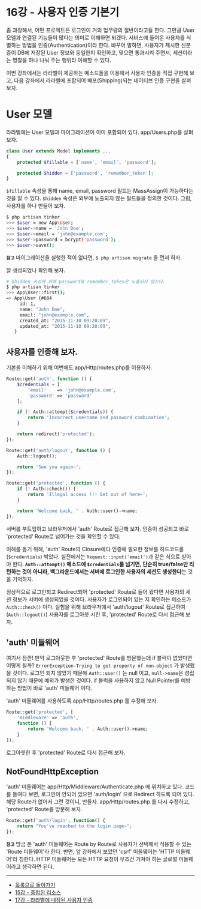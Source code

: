 # 16강 - 사용자 인증 기본기

좀 과장해서, 어떤 프로젝트든 로그인이 거의 업무량의 절반이라고들 한다. 그만큼 User 모델과 연결된 기능들이 많다는 의미로 이해하면 되겠다. 서비스에 들어온 사용자를 식별하는 방법을 인증(Authentication)이라 한다. 바꾸어 말하면, 사용자가 제시한 신분증이 DB에 저장된 User 정보와 동일한지 확인하고, 맞으면 통과시켜 주면서, 세션이라는 명찰을 하나 나눠 주는 행위라 이해할 수 있다. 

이번 강좌에서는 라라벨이 제공하는 메소드들을 이용해서 사용자 인증을 직접 구현해 보고, 다음 강좌에서 라라벨에 포함되어 배포(Shipping)되는 네이티브 인증 구현을 살펴보자.
 
# User 모델

라라벨에는 User 모델과 마이그레이션이 이미 포함되어 있다. app/Users.php를 살펴보자.
 
```php
class User extends Model implements ...
{
    protected $fillable = ['name', 'email', 'password'];

    protected $hidden = ['password', 'remember_token'];
}
```

`$fillable` 속성을 통해 name, email, password 필드는 MassAssign이 가능하다는 것을 알 수 있다. `$hidden` 속성은 외부에 노출되지 않는 필드들을 정의한 것이다. 그럼, 사용자를 하나 만들어 보자.

```bash
$ php artisan tinker
>>> $user = new App\User;
>>> $user->name = 'John Doe';
>>> $user->email = 'john@example.com';
>>> $user->password = bcrypt('password');
>>> $user->save();
```

**`참고`** 마이그레이션을 실행한 적이 없다면, `$ php artisan migrate` 을 먼저 하자.

잘 생성되었나 확인해 보자.

```bash
# $hidden 속성에 의해 password와 remember_token은 노출되지 않는다.
$ php artisan tinker
>>> App\User::first();
=> App\User {#684
     id: 1,
     name: "John Doe",
     email: "john@example.com",
     created_at: "2015-11-10 09:20:09",
     updated_at: "2015-11-10 09:20:09",
   }
```

## 사용자를 인증해 보자.

기본을 이해하기 위해 이번에도 app/Http/routes.php를 이용하자.

```php
Route::get('auth', function () {
    $credentials = [
        'email'    => 'john@example.com',
        'password' => 'password'
    ];

    if (! Auth::attempt($credentials)) {
        return 'Incorrect username and password combination';
    }

    return redirect('protected');
});

Route::get('auth/logout', function () {
    Auth::logout();

    return 'See you again~';
});

Route::get('protected', function () {
    if (! Auth::check()) {
        return 'Illegal access !!! Get out of here~';
    }

    return 'Welcome back, ' . Auth::user()->name;
});
```

서버를 부트업하고 브라우저에서 'auth' Route로 접근해 보자. 인증이 성공되고 바로 'protected' Route로 넘어가는 것을 확인할 수 있다. 

이해를 돕기 위해, 'auth' Route의 Closure에다 인증에 필요한 정보를 하드코드롤(`$credentials`) 박았다. 실전에서는 `Request::input('email')`과 같은 식으로 받아야 한다. **`Auth::attempt()` 메소드에 `$credentials`를 넘기면, 단순히 true/false만 리턴하는 것이 아니라, 백그라운드에서는 서버에 로그인한 사용자의 세션도 생성한다**는 것을 기억하자.

정상적으로 로그인되고 Redirect되어 'protected' Route로 들어 왔다면 사용자의 세션 정보가 서버에 생성되었을 것이다. 사용자가 로그인되어 있는 지 확인하는 메소드가 `Auth::check()` 이다. 실험을 위해 브라우저에서 'auth/logout' Route로 접근하여 (`Auth::logout()`) 사용자를 로그아웃 시킨 후, 'protected' Route로 다시 접근해 보자.
 
## 'auth' 미들웨어 

여기서 잠깐! 만약 로그아웃한 후 'protected' Route를 방문했는데 if 블럭이 없었다면 어떻게 될까? `ErrorException-Trying to get property of non-object` 가 발생했을 것이다. 로그인 되지 않았기 때문에 `Auth::user()` 는 null 이고, `null->name`은 성립되지 않기 때문에 예외가 발생한 것이다. if 블럭을 사용하지 않고 Null Pointer를 예방하는 방법이 바로 'auth' 미들웨어 이다.

'auth' 미들웨어를 사용하도록 app/Http/routes.php 를 수정해 보자.
 
```php
Route::get('protected', [
    'middleware' => 'auth',
    function () {
        return 'Welcome back, ' . Auth::user()->name;
    }
]);
```
 
로그아웃한 후 'protected' Route로 다시 접근해 보자.

## NotFoundHttpException

'auth' 미들웨어는 app/Http/Middleware/Authenticate.php 에 위치하고 있다. 코드를 들여다 보면, 로그인이 안되어 있으면 'auth/login' 으로 Redirect 하도록 되어 있다. 해당 Route가 없어서 그런 것이니, 만들자. app/Http/routes.php 를 다시 수정하고, 'protected' Route를 방문해 보자.

```php
Route::get('auth/login', function() {
    return "You've reached to the login page~";
});
```

**`참고`** 방금 본 'auth' 미들웨어는 Route by Route로 사용자가 선택해서 적용할 수 있는 'Route 미들웨어'라 한다. 반면, 앞 강좌에서 보았던 'csrf' 미들웨어는 'HTTP 미들웨어'라 칭한다. HTTP 미들웨어는 모든 HTTP 요청이 무조건 거쳐야 하는 글로벌 미들웨어라고 생각하면 된다.
<!--@start-->
---

- [목록으로 돌아가기](../readme.md)
- [15강 - 중첩된 리소스](15-nested-resources.md)
- [17강 - 라라벨에 내장된 사용자 인증](17-authentication-201.md)
<!--@end-->